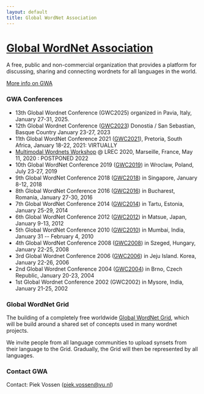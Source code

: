 ```yaml
---
layout: default
title: Global WordNet Association
---
```



[Global WordNet Association](https://globalwordnet.org/)
========================================================

A free, public and non-commercial organization that provides a platform
for discussing, sharing and connecting wordnets for all languages in the
world.

[More info on GWA](/about-gwa/gwa)

### GWA Conferences

* 13th Global Wordnet Conference (GWC2025) organized in Pavia, Italy,
January 27-31, 2025.
* 12th Global Wordnet Conference ([GWC2023](https://hitz.eus/gwc2023))
Donostia / San Sebastian, Basque Country January 23-27, 2023
* 11th Global WordNet Conference 2021
([GWC2021](https://www.globalwordnet.co.za/)), Pretoria, South
Africa, January 18-22, 2021: VIRTUALLY
* [Multimodal Wordnets Workshop](http://hitz.eus/multimodalwordnets2020/)
@ LREC 2020, Marseille, France, May 11, 2020 : POSTPONED 2022
* 10th Global WordNet Conference 2019
([GWC2019](https://gwc2019.clarin-pl.eu)) in Wroclaw, Poland, July
23-27, 2019
* 9th Global WordNet Conference 2018
([GWC2018](http://compling.hss.ntu.edu.sg/events/2018-gwc/)) in
Singapore, January 8-12, 2018
* 8th Global WordNet Conference 2016 ([GWC2016](http://gwc2016.racai.ro))
in Bucharest, Romania, January 27-30, 2016
* 7th Global WordNet Conference 2014 ([GWC2014](http://gwc2014.ut.ee/)) in
Tartu, Estonia, January 25-29, 2014
* 6th Global WordNet Conference 2012
([GWC2012](http://lang.cs.tut.ac.jp/conference/gwc2012/)) in Matsue,
Japan, January 9-13, 2012
* 5th Global WordNet Conference 2010
([GWC2010](http://www.globalwordnet-iitb2010.in/)) in Mumbai, India,
January 31 -- February 4, 2010
* 4th Global WordNet Conference 2008
([GWC2008](http://www.inf.u-szeged.hu/projectdirs/gwc2008/)) in Szeged,
Hungary, January 22-25, 2008
* 3rd Global Wordnet Conference 2006
([GWC2006](http://semanticweb.kaist.ac.kr/conference/gwc/abstracts.html))
in Jeju Island. Korea, January 22-26, 2006
* 2nd Global Wordnet Conference 2004
([GWC2004](http://www.fi.muni.cz/gwc2004/)) in Brno, Czech Republic,
January 20-23, 2004
* 1st Global Wordnet Conference 2002
(GWC2002) in Mysore,
India, January 21-25, 2002

### Global WordNet Grid

The building of a completely free worldwide [Global WordNet
Grid](/resources/global-wordnet-grid), which
will be build around a shared set of concepts used in many wordnet
projects.

We invite people from all language communities to upload synsets from
their language to the Grid. Gradually, the Grid will then be represented
by all languages.

### Contact GWA

Contact: Piek Vossen (<piek.vossen@vu.nl>)

